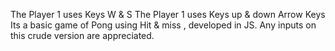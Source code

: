 The Player 1 uses Keys W & S
The Player 1 uses Keys up & down Arrow Keys
Its a basic game of Pong using Hit & miss , developed in JS.
Any inputs on this crude version are appreciated.
